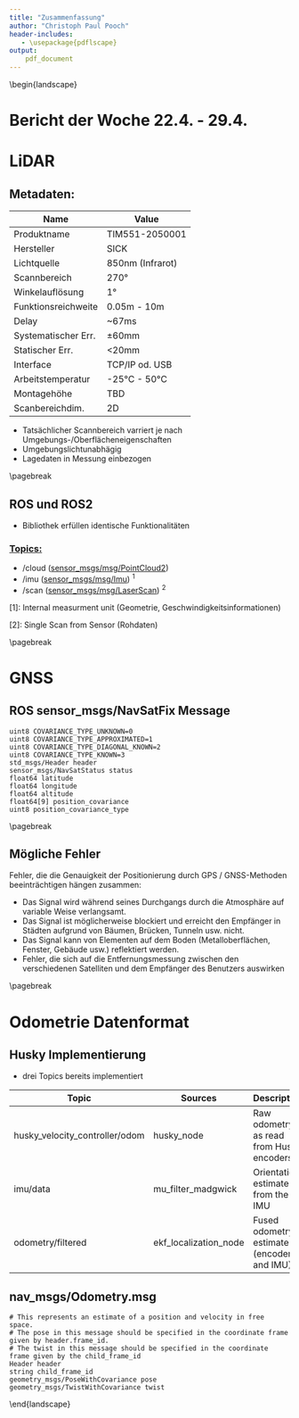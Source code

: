 ```yaml
---
title: "Zusammenfassung"
author: "Christoph Paul Pooch"
header-includes:
   - \usepackage{pdflscape}
output:
    pdf_document
---
```


\begin{landscape}
# Bericht der Woche 22.4. - 29.4.

# LiDAR

## Metadaten:

| Name                | Value             |
| ------------------- | ----------------- |
| Produktname         | TIM551-2050001    |
| Hersteller          | SICK              |
| Lichtquelle         | 850nm (Infrarot)  |
| Scannbereich        | 270°              |
| Winkelauflösung     | 1°                |
| Funktionsreichweite | 0.05m - 10m       |
| Delay               | ~67ms             |
| Systematischer Err. | ±60mm             |
| Statischer Err.     | <20mm             |
| Interface           | TCP/IP od. USB    |
| Arbeitstemperatur   | -25°C - 50°C      |
| Montagehöhe         | TBD               |
| Scanbereichdim.     | 2D                |

* Tatsächlicher Scannbereich varriert je nach Umgebungs-/Oberflächeneigenschaften
* Umgebungslichtunabhägig
* Lagedaten in Messung einbezogen

\pagebreak
## ROS und ROS2 
* Bibliothek erfüllen identische Funktionalitäten
### <u>Topics:</u>
- /cloud ([sensor_msgs/msg/PointCloud2](http://docs.ros.org/en/noetic/api/sensor_msgs/html/msg/PointCloud2.html))
- /imu ([sensor_msgs/msg/Imu](http://docs.ros.org/en/melodic/api/sensor_msgs/html/msg/Imu.html)) <sup>1</sup>
- /scan ([sensor_msgs/msg/LaserScan](http://docs.ros.org/en/melodic/api/sensor_msgs/html/msg/LaserScan.html)) <sup>2</sup>

[1]: Internal measurment unit (Geometrie, Geschwindigkeitsinformationen)

[2]: Single Scan from Sensor (Rohdaten)

\pagebreak

# GNSS
## ROS sensor_msgs/NavSatFix Message

```
uint8 COVARIANCE_TYPE_UNKNOWN=0
uint8 COVARIANCE_TYPE_APPROXIMATED=1
uint8 COVARIANCE_TYPE_DIAGONAL_KNOWN=2
uint8 COVARIANCE_TYPE_KNOWN=3
std_msgs/Header header
sensor_msgs/NavSatStatus status
float64 latitude
float64 longitude
float64 altitude
float64[9] position_covariance
uint8 position_covariance_type
```
\pagebreak

## Mögliche Fehler
Fehler, die die Genauigkeit der Positionierung durch GPS / GNSS-Methoden beeinträchtigen hängen zusammen:

* Das Signal wird während seines Durchgangs durch die Atmosphäre auf variable Weise verlangsamt.
* Das Signal ist möglicherweise blockiert und erreicht den Empfänger in Städten aufgrund von Bäumen, Brücken, Tunneln usw. nicht.
* Das Signal kann von Elementen auf dem Boden (Metalloberflächen, Fenster, Gebäude usw.) reflektiert werden.
* Fehler, die sich auf die Entfernungsmessung zwischen den verschiedenen Satelliten und dem Empfänger des Benutzers auswirken

\pagebreak

# Odometrie Datenformat

## Husky Implementierung

* drei Topics bereits implementiert

|Topic                         | Sources               | Description                               |
|------------------------------|-----------------------|-------------------------------------------|
|husky_velocity_controller/odom| husky_node            | Raw odometry as read from Husky encoders  |
|imu/data                      | mu_filter_madgwick    | Orientation estimate from the IMU         |
| odometry/filtered            | ekf_localization_node | Fused odometry estimate (encoders and IMU)|


## nav_msgs/Odometry.msg
```
# This represents an estimate of a position and velocity in free space.  
# The pose in this message should be specified in the coordinate frame given by header.frame_id.
# The twist in this message should be specified in the coordinate frame given by the child_frame_id
Header header
string child_frame_id
geometry_msgs/PoseWithCovariance pose
geometry_msgs/TwistWithCovariance twist
```
\end{landscape}
